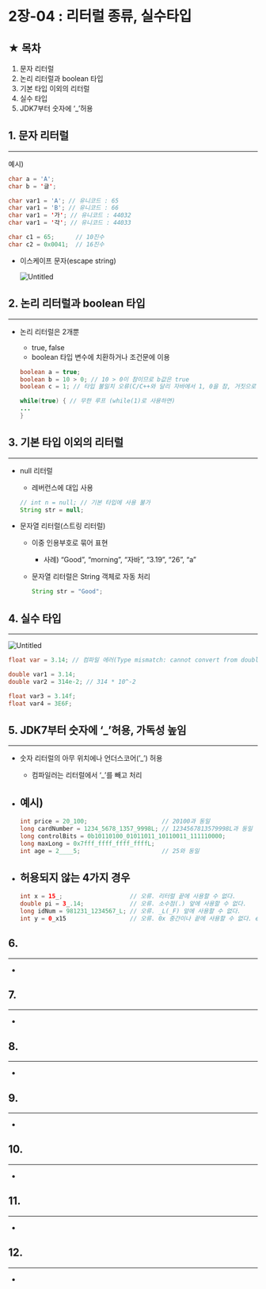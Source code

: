 # 2장-04 : 리터럴 종류, 실수타입

## ★ 목차

1. 문자 리터럴
2. 논리 리터럴과 boolean 타입
3. 기본 타입 이외의 리터럴
4. 실수 타입
5. JDK7부터 숫자에  ‘_’허용

## 1. 문자 리터럴

---

예시)

```java
char a = 'A';
char b = '글';

char var1 = 'A'; // 유니코드 : 65
char var1 = 'B'; // 유니코드 : 66
char var1 = '가'; // 유니코드 : 44032
char var1 = '각'; // 유니코드 : 44033

char c1 = 65;      // 10진수
char c2 = 0x0041;  // 16진수
```

- 이스케이프 문자(escape string)
    
    ![Untitled](2%E1%84%8C%E1%85%A1%E1%86%BC-04%20%E1%84%85%E1%85%B5%E1%84%90%E1%85%A5%E1%84%85%E1%85%A5%E1%86%AF%20%E1%84%8C%E1%85%A9%E1%86%BC%E1%84%85%E1%85%B2,%20%E1%84%89%E1%85%B5%E1%86%AF%E1%84%89%E1%85%AE%E1%84%90%E1%85%A1%E1%84%8B%E1%85%B5%E1%86%B8%2027c9a96c708a41c199fe9fefeb4af282/Untitled.png)
    

 

## 2. 논리 리터럴과 boolean 타입

---

- 논리 리터럴은 2개뿐
    - true, false
    - boolean 타입 변수에 치환하거나 조건문에 이용
    
    ```java
    boolean a = true;
    boolean b = 10 > 0; // 10 > 0이 참이므로 b값은 true
    boolean c = 1; // 타입 불일치 오류(C/C++와 달리 자바에서 1, 0을 참, 거짓으로 사용 불가)
    
    while(true) { // 무한 루프 (while(1)로 사용하면)
    ...
    }
    ```
    

 

## 3. 기본 타입 이외의 리터럴

---

- null 리터럴
    - 레버런스에 대입 사용
    
    ```java
    // int n = null; // 기본 타입에 사용 불가
    String str = null;
    ```
    
- 문자열 리터럴(스트링 리터럴)
    - 이중 인용부호로 묶어 표현
        - 사례) “Good”, “morning”, “자바”, “3.19”, “26”, “a”
    - 문자열 리터럴은 String 객체로 자동 처리
        
        ```java
        String str = "Good";
        ```
        

## 4. 실수 타입

---

![Untitled](2%E1%84%8C%E1%85%A1%E1%86%BC-04%20%E1%84%85%E1%85%B5%E1%84%90%E1%85%A5%E1%84%85%E1%85%A5%E1%86%AF%20%E1%84%8C%E1%85%A9%E1%86%BC%E1%84%85%E1%85%B2,%20%E1%84%89%E1%85%B5%E1%86%AF%E1%84%89%E1%85%AE%E1%84%90%E1%85%A1%E1%84%8B%E1%85%B5%E1%86%B8%2027c9a96c708a41c199fe9fefeb4af282/Untitled%201.png)

```java
float var = 3.14; // 컴파일 에러(Type mismatch: cannot convert from double to float). 실수의 기본형의 double

double var1 = 3.14;
double var2 = 314e-2; // 314 * 10^-2

float var3 = 3.14f;
float var4 = 3E6F;
```

## 5. JDK7부터 숫자에 ‘_’허용, 가독성 높임

---

- 숫자 리터럴의 아무 위치에나 언더스코어(’_’) 허용
    - 컴파일러는 리터럴에서 ‘_’를 빼고 처리
- 예시)
    - 
    
    ```java
    int price = 20_100;                     // 20100과 동일
    long cardNumber = 1234_5678_1357_9998L; // 1234567813579998L과 동일
    long controlBits = 0b10110100_01011011_10110011_111110000;
    long maxLong = 0x7fff_ffff_ffff_ffffL;
    int age = 2____5;                       // 25와 동일
    ```
    
- 허용되지 않는 4가지 경우
    - 
    
    ```java
    int x = 15_;                   // 오류. 리터럴 끝에 사용할 수 없다.
    double pi = 3_.14;             // 오류. 소수점(.) 앞에 사용할 수 없다.
    long idNum = 981231_1234567_L; // 오류. _L(_F) 앞에 사용할 수 없다.
    int y = 0_x15                  // 오류. 0x 중간이나 끝에 사용할 수 없다. ex) 0x_15(오류)
    ```
    

 

## 6.

---

- 
    
    

 

## 7.

---

- 

 

## 8.

---

- 

 

## 9.

---

- 

## 10.

---

- 

 

## 11.

---

- 

## 12.

---

-